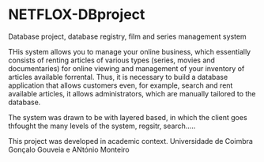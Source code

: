 # NETFLOX-DBproject
Database project, database registry, film and series management system

THis system allows you to manage your online business, which essentially consists of renting articles of various types (series, movies and
documentaries) for online viewing and management of your inventory of articles available forrental. Thus, it is necessary to build a database application that allows
customers even, for example, search and rent available articles, it allows administrators, which are manually tailored to the database.

The system was drawn to be with layered based, in which the client goes thfought the many levels of the system, regsitr, search.....



This project was developed in academic context. Universidade de Coimbra
Gonçalo Gouveia e ANtónio Monteiro

